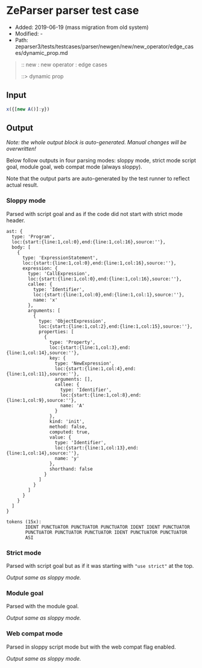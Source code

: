 # ZeParser parser test case

- Added: 2019-06-19 (mass migration from old system)
- Modified: -
- Path: zeparser3/tests/testcases/parser/newgen/new/new_operator/edge_cases/dynamic_prop.md

> :: new : new operator : edge cases
>
> ::> dynamic prop

## Input

`````js
x({[new A()]:y})
`````

## Output

_Note: the whole output block is auto-generated. Manual changes will be overwritten!_

Below follow outputs in four parsing modes: sloppy mode, strict mode script goal, module goal, web compat mode (always sloppy).

Note that the output parts are auto-generated by the test runner to reflect actual result.

### Sloppy mode

Parsed with script goal and as if the code did not start with strict mode header.

`````
ast: {
  type: 'Program',
  loc:{start:{line:1,col:0},end:{line:1,col:16},source:''},
  body: [
    {
      type: 'ExpressionStatement',
      loc:{start:{line:1,col:0},end:{line:1,col:16},source:''},
      expression: {
        type: 'CallExpression',
        loc:{start:{line:1,col:0},end:{line:1,col:16},source:''},
        callee: {
          type: 'Identifier',
          loc:{start:{line:1,col:0},end:{line:1,col:1},source:''},
          name: 'x'
        },
        arguments: [
          {
            type: 'ObjectExpression',
            loc:{start:{line:1,col:2},end:{line:1,col:15},source:''},
            properties: [
              {
                type: 'Property',
                loc:{start:{line:1,col:3},end:{line:1,col:14},source:''},
                key: {
                  type: 'NewExpression',
                  loc:{start:{line:1,col:4},end:{line:1,col:11},source:''},
                  arguments: [],
                  callee: {
                    type: 'Identifier',
                    loc:{start:{line:1,col:8},end:{line:1,col:9},source:''},
                    name: 'A'
                  }
                },
                kind: 'init',
                method: false,
                computed: true,
                value: {
                  type: 'Identifier',
                  loc:{start:{line:1,col:13},end:{line:1,col:14},source:''},
                  name: 'y'
                },
                shorthand: false
              }
            ]
          }
        ]
      }
    }
  ]
}

tokens (15x):
       IDENT PUNCTUATOR PUNCTUATOR PUNCTUATOR IDENT IDENT PUNCTUATOR
       PUNCTUATOR PUNCTUATOR PUNCTUATOR IDENT PUNCTUATOR PUNCTUATOR
       ASI
`````

### Strict mode

Parsed with script goal but as if it was starting with `"use strict"` at the top.

_Output same as sloppy mode._

### Module goal

Parsed with the module goal.

_Output same as sloppy mode._

### Web compat mode

Parsed in sloppy script mode but with the web compat flag enabled.

_Output same as sloppy mode._
